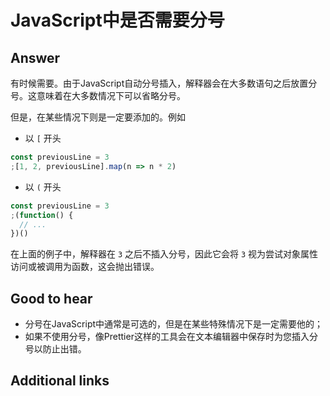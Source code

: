# JavaScript中是否需要分号

## Answer

有时候需要。由于JavaScript自动分号插入，解释器会在大多数语句之后放置分号。这意味着在大多数情况下可以省略分号。

但是，在某些情况下则是一定要添加的。例如

* 以 `[` 开头

```js
const previousLine = 3
;[1, 2, previousLine].map(n => n * 2)
```

* 以 `(` 开头

```js
const previousLine = 3
;(function() {
  // ...
})()
```

在上面的例子中，解释器在 `3` 之后不插入分号，因此它会将 `3` 视为尝试对象属性访问或被调用为函数，这会抛出错误。

## Good to hear

* 分号在JavaScript中通常是可选的，但是在某些特殊情况下是一定需要他的；
* 如果不使用分号，像Prettier这样的工具会在文本编辑器中保存时为您插入分号以防止出错。

## Additional links

<!-- tags: (javascript) -->

<!-- expertise: (1) -->
